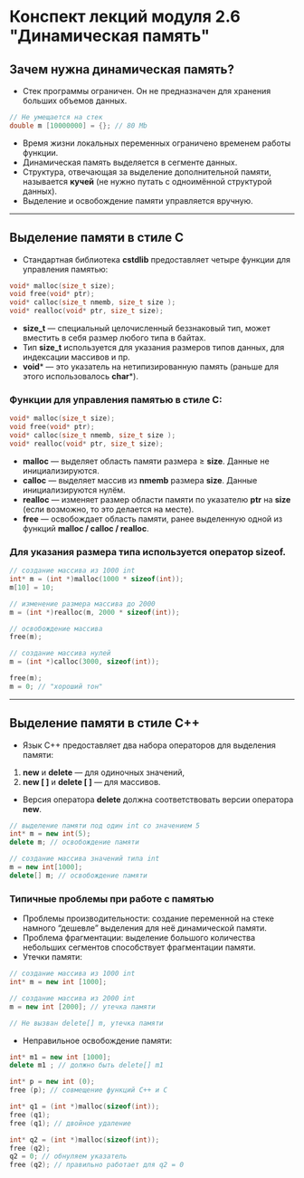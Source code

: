 <h1>Конспект лекций модуля 2.6 "Динамическая память"</h1>

<h2>Зачем нужна динамическая память?</h2>

+ Стек программы ограничен. Он не предназначен для хранения больших объемов данных.

```c++
// Не умещается на стек
double m [10000000] = {}; // 80 Mb
```

+ Время жизни локальных переменных ограничено временем работы функции. 
+ Динамическая память выделяется в сегменте данных. 
+ Структура, отвечающая за выделение дополнительной памяти, называется **кучей** (не нужно путать с одноимённой структурой данных). 
+ Выделение и освобождение памяти управляется вручную.

***

<h2>Выделение памяти в стиле C</h2>

+ Стандартная библиотека **cstdlib** предоставляет четыре функции для управления памятью:

```c
void* malloc(size_t size);
void free(void* ptr);
void* calloc(size_t nmemb, size_t size );
void* realloc(void* ptr, size_t size);
```

+ **size_t** — специальный целочисленный беззнаковый тип, может вместить в себя размер любого типа в байтах. 
+ Тип **size_t** используется для указания размеров типов данных, для индексации массивов и пр. 
+ **void*** — это указатель на нетипизированную память (раньше для этого использовалось **char***).

<h3>Функции для управления памятью в стиле C:</h3>

```c
void* malloc(size_t size);
void free(void* ptr);
void* calloc(size_t nmemb, size_t size );
void* realloc(void* ptr, size_t size);
```

+ **malloc** — выделяет область памяти размера ≥ **size**. Данные не инициализируются. 
+ **calloc** — выделяет массив из **nmemb** размера **size**. Данные инициализируются нулём. 
+ **realloc** — изменяет размер области памяти по указателю **ptr** на **size** (если возможно, то это делается на месте). 
+ **free** — освобождает область памяти, ранее выделенную одной из функций **malloc / calloc / realloc**. 

<h3>Для указания размера типа используется оператор sizeof.</h3>

```c
// создание массива из 1000 int
int* m = (int *)malloc(1000 * sizeof(int));
m[10] = 10;

// изменение размера массива до 2000
m = (int *)realloc(m, 2000 * sizeof(int));

// освобождение массива
free(m);

// создание массива нулей
m = (int *)calloc(3000, sizeof(int));

free(m);
m = 0; // "хороший тон"
```

***

<h2>Выделение памяти в стиле C++</h2>

+ Язык C++ предоставляет два набора операторов для выделения памяти:
1. **new** и **delete** — для одиночных значений,
2. **new [ ]** и **delete [ ]** — для массивов. 

+ Версия оператора **delete** должна соответствовать версии
   оператора **new**.

```c++
// выделение памяти под один int со значением 5
int* m = new int(5);
delete m; // освобождение памяти

// создание массива значений типа int
m = new int[1000];
delete[] m; // освобождение памяти
```

<h3>Типичные проблемы при работе с памятью</h3>

+ Проблемы производительности: создание переменной на стеке намного “дешевле” выделения для неё динамической памяти. 
+ Проблема фрагментации: выделение большого количества небольших сегментов способствует фрагментации памяти.
+ Утечки памяти:

```c++
// создание массива из 1000 int
int* m = new int [1000];

// создание массива из 2000 int
m = new int [2000]; // утечка памяти

// Не вызван delete[] m, утечка памяти
```

+ Неправильное освобождение памяти:

```c++
int* m1 = new int [1000];
delete m1 ; // должно быть delete[] m1

int* p = new int (0);
free (p); // совмещение функций C++ и C

int* q1 = (int *)malloc(sizeof(int));
free (q1);
free (q1); // двойное удаление

int* q2 = (int *)malloc(sizeof(int));
free (q2);
q2 = 0; // обнуляем указатель
free (q2); // правильно работает для q2 = 0
```